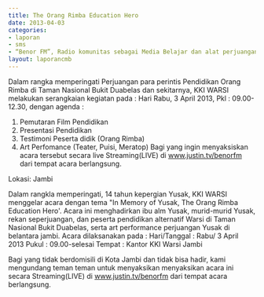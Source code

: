 ```yaml
---	
title: The Orang Rimba Education Hero
date: 2013-04-03
categories:	
- laporan
- sms
- “Benor FM”, Radio komunitas sebagai Media Belajar dan alat perjuangan hak dasar Orang Rimba
layout: laporancmb	
---	
```


Dalam rangka memperingati Perjuangan para perintis Pendidikan Orang Rimba di Taman Nasional Bukit Duabelas dan sekitarnya, KKI WARSI melakukan serangkaian kegiatan pada :
Hari Rabu, 3 April 2013, Pkl : 09.00-12.30, dengan agenda :
1.	Pemutaran Film Pendidikan
2.	Presentasi Pendidikan
3.	Testimoni Peserta didik (Orang Rimba)
4.	Art Perfomance (Teater, Puisi, Meratop)
Bagi yang ingin menyaksiskan acara tersebut secara live Streaming(LIVE) di www.justin.tv/benorfm dari tempat acara berlangsung.

Lokasi: Jambi

Dalam rangkla memperingati, 14 tahun kepergian Yusak, KKI WARSI menggelar acara dengan tema "In Memory of Yusak, The Orang Rimba Education Hero'. Acara ini menghadirkan ibu alm Yusak, murid-murid Yusak, rekan seperjuangan, dan peserta pendidikan alternatif Warsi di Taman Nasional Bukit Duabelas, serta art performance perjuangan Yusak di belantara jambi. Acara dilaksanakan pada :
Hari/Tanggal : Rabu/ 3 April 2013
Pukul : 09.00-selesai
Tempat : Kantor KKI Warsi Jambi

Bagi yang tidak berdomisili di Kota Jambi dan tidak bisa hadir, kami mengundang teman teman untuk menyaksikan menyaksikan acara ini secara Streaming(LIVE) di www.justin.tv/benorfm dari tempat acara berlangsung.
